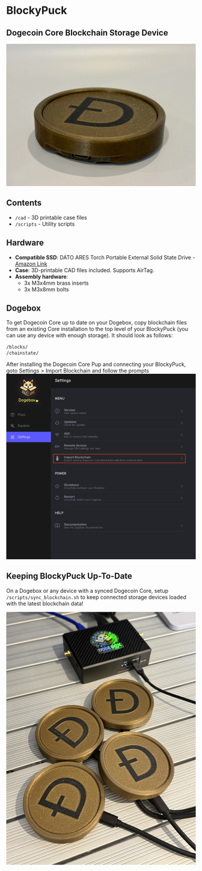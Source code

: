 # BlockyPuck
## Dogecoin Core Blockchain Storage Device


![Import Blockchain Screenshot](/images/BlockyPuck.jpg)

## Contents
- `/cad` - 3D printable case files
- `/scripts` - Utility scripts

## Hardware
- **Compatible SSD**: DATO ARES Torch Portable External Solid State Drive - [Amazon Link](https://www.amazon.com.au/dp/B0CJRBH9LR?ref_=ppx_hzsearch_conn_dt_b_fed_asin_title_1&th=1)
- **Case**: 3D-printable CAD files included. Supports AirTag.
- **Assembly hardware**:
  -  3x M3x4mm brass inserts
    - 3x M3x8mm bolts

## Dogebox
To get Dogecoin Core up to date on your Dogebox, copy blockchain files from an existing Core installation to the top level of your BlockyPuck (you can use any device with enough storage).
It should look as follows:
```
/blocks/
/chainstate/
```
After installing the Dogecoin Core Pup and connecting your BlockyPuck, goto Settings > Import Blockchain and follow the prompts
![Import Blockchain Screenshot](/images/import-blockchain.png)

## Keeping BlockyPuck Up-To-Date
On a Dogebox or any device with a synced Dogecoin Core, setup `/scripts/sync_blockchain.sh` to keep connected storage devices loaded with the latest blockchain data!

![Import Blockchain Screenshot](/images/BlockyPucks.jpg)